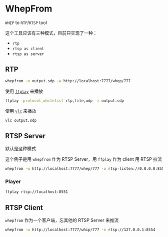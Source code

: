 # WhepFrom

`WHEP` to `RTP`/`RTSP` tool

这个工具应该有三种模式，目前只实现了一种：
- `rtp`
- `rtsp as client`
- `rtsp as server`

## RTP

```bash
whepfrom -o output.sdp -w http://localhost:7777/whep/777
```

使用 [`ffplay`](/guide/ffmpeg) 来播放

```bash
ffplay -protocol_whitelist rtp,file,udp -i output.sdp
```

使用 [`vlc`](/guide/vlc) 来播放

```bash
vlc output.sdp
```

## RTSP Server

默认是这种模式

这个例子是用 `whepfrom` 作为 RTSP Server，用 `ffplay` 作为 client 用 RTSP 拉流

```bash
whepfrom -w http://localhost:7777/whep/777 -o rtsp-listen://0.0.0.0:8551
```

### Player

```bash
ffplay rtsp://localhost:8551
```

## RTSP Client

`whepfrom` 作为一个客户端，忘其他的 RTSP Server 来推流

```bash
whepfrom -w http://localhost:7777/whip/777 -o rtsp://127.0.0.1:8554
```

